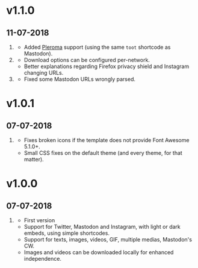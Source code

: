 # v1.1.0
## 11-07-2018

1. [](#new)
    * Added [Pleroma](https://pleroma.social) support (using the same `toot` shortcode as Mastodon).
1. [](#improved)
    * Download options can be configured per-network.
    * Better explanations regarding Firefox privacy shield and Instagram changing URLs.
1. [](#bugfix)
    * Fixed some Mastodon URLs wrongly parsed.

# v1.0.1
## 07-07-2018

1. [](#bugfix)
    * Fixes broken icons if the template does not provide Font Awesome 5.1.0+.
    * Small CSS fixes on the default theme (and every theme, for that matter).

# v1.0.0
##  07-07-2018

1. [](#new)
    * First version
    * Support for Twitter, Mastodon and Instagram, with light or dark embeds, using simple shortcodes.
    * Support for texts, images, videos, GIF, multiple medias, Mastodon's CW.
    * Images and videos can be downloaded locally for enhanced independence.
